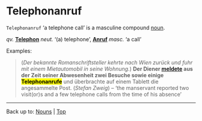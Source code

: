 # Telephonanruf

`Telephonanruf` ‘a telephone call’ is a masculine compound [noun](../../index.md).

*qv.* **[Telephon](Telephon.md)** *neut.* ‘(a) telephone’, **[Anruf](../../a/an/Anruf.md)** *masc.* ‘a call’

Examples:

> (*Der bekannte Romanschriftsteller kehrte nach Wien zurück und fuhr mit einem Mietautomobil in seine Wohnung.*) **Der Diener [meldete](../../../verbs/m/me/melden.md) aus der Zeit seiner Abwesenheit zwei Besuche sowie einige <mark>Telephonanrufe</mark>** und überbrachte auf einem Tablett die angesammelte Post. (*Stefan Zweig*) – ‘the manservant reported two visit(or)s and a few telephone calls from the time of his absence’

----

Back up to: [Nouns](../../index.md) | [Top](../../../index.md)
